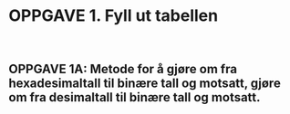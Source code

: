 <!DOCTYPE html>
# OPPGAVE 1. Fyll ut tabellen
<html>

<body>
<br>
  
## OPPGAVE 1A: Metode for å gjøre om fra hexadesimaltall til binære tall og motsatt, gjøre om fra desimaltall til binære tall og motsatt.
<br>
<br>




</body>
</html>
